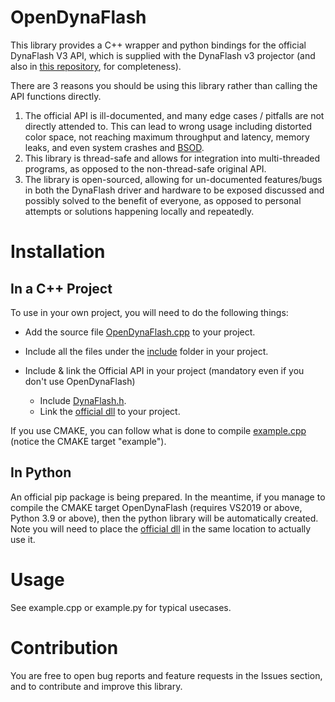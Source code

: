 # OpenDynaFlash

This library provides a C++ wrapper and python bindings for the official DynaFlash V3 API, which is supplied with the DynaFlash v3 projector (and also in [this repository](https://github.com/yoterel/OpenDynaFlash/tree/main/official_API), for completeness).

There are 3 reasons you should be using this library rather than calling the API functions directly.

1) The official API is ill-documented, and many edge cases / pitfalls are not directly attended to. This can lead to wrong usage including distorted color space, not reaching maximum throughput and latency, memory leaks, and even system crashes and [BSOD](https://en.wikipedia.org/wiki/Blue_screen_of_death).
2) This library is thread-safe and allows for integration into multi-threaded programs, as opposed to the non-thread-safe original API.
3) The library is open-sourced, allowing for un-documented features/bugs in both the DynaFlash driver and hardware to be exposed discussed and possibly solved to the benefit of everyone, as opposed to personal attempts or solutions happening locally and repeatedly.

# Installation
## In a C++ Project
To use in your own project, you will need to do the following things:

- Add the source file [OpenDynaFlash.cpp](https://github.com/yoterel/OpenDynaFlash/blob/main/src/OpenDynaFlash.cpp) to your project.
- Include all the files under the [include](https://github.com/yoterel/OpenDynaFlash/tree/main/include) folder in your project.

- Include & link the Official API in your project (mandatory even if you don't use OpenDynaFlash)
  - Include [DynaFlash.h](https://github.com/yoterel/OpenDynaFlash/blob/main/official_API/include/DynaFlash.h).
  - Link the [official dll](https://github.com/yoterel/OpenDynaFlash/blob/main/official_API/lib/DynaFlash200.dll) to your project.

If you use CMAKE, you can follow what is done to compile [example.cpp](https://github.com/yoterel/OpenDynaFlash/blob/main/examples/example.cpp) (notice the CMAKE target "example").


## In Python
An official pip package is being prepared. In the meantime, if you manage to compile the CMAKE target OpenDynaFlash (requires VS2019 or above, Python 3.9 or above), then the python library will be automatically created. Note you will need to place the [official dll](https://github.com/yoterel/OpenDynaFlash/blob/main/official_API/lib/DynaFlash200.dll) in the same location to actually use it.

# Usage
See example.cpp or example.py for typical usecases.

# Contribution
You are free to open bug reports and feature requests in the Issues section, and to contribute and improve this library.
